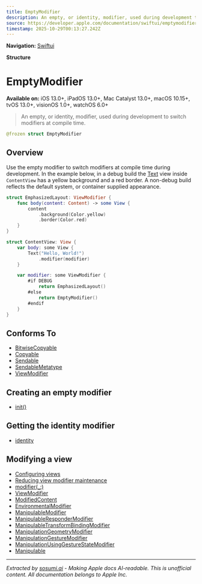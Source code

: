 ```yaml
---
title: EmptyModifier
description: An empty, or identity, modifier, used during development to switch modifiers at compile time.
source: https://developer.apple.com/documentation/swiftui/emptymodifier
timestamp: 2025-10-29T00:13:27.242Z
---
```


**Navigation:** [Swiftui](/documentation/swiftui)

**Structure**

# EmptyModifier

**Available on:** iOS 13.0+, iPadOS 13.0+, Mac Catalyst 13.0+, macOS 10.15+, tvOS 13.0+, visionOS 1.0+, watchOS 6.0+

> An empty, or identity, modifier, used during development to switch modifiers at compile time.

```swift
@frozen struct EmptyModifier
```

## Overview

Use the empty modifier to switch modifiers at compile time during development. In the example below, in a debug build the [Text](/documentation/swiftui/text) view inside `ContentView` has a yellow background and a red border. A non-debug build reflects the default system, or container supplied appearance.

```swift
struct EmphasizedLayout: ViewModifier {
    func body(content: Content) -> some View {
        content
            .background(Color.yellow)
            .border(Color.red)
    }
}

struct ContentView: View {
    var body: some View {
        Text("Hello, World!")
            .modifier(modifier)
    }

    var modifier: some ViewModifier {
        #if DEBUG
            return EmphasizedLayout()
        #else
            return EmptyModifier()
        #endif
    }
}
```

## Conforms To

- [BitwiseCopyable](/documentation/Swift/BitwiseCopyable)
- [Copyable](/documentation/Swift/Copyable)
- [Sendable](/documentation/Swift/Sendable)
- [SendableMetatype](/documentation/Swift/SendableMetatype)
- [ViewModifier](/documentation/swiftui/viewmodifier)

## Creating an empty modifier

- [init()](/documentation/swiftui/emptymodifier/init())

## Getting the identity modifier

- [identity](/documentation/swiftui/emptymodifier/identity)

## Modifying a view

- [Configuring views](/documentation/swiftui/configuring-views)
- [Reducing view modifier maintenance](/documentation/swiftui/reducing-view-modifier-maintenance)
- [modifier(_:)](/documentation/swiftui/view/modifier(_:))
- [ViewModifier](/documentation/swiftui/viewmodifier)
- [ModifiedContent](/documentation/swiftui/modifiedcontent)
- [EnvironmentalModifier](/documentation/swiftui/environmentalmodifier)
- [ManipulableModifier](/documentation/swiftui/manipulablemodifier)
- [ManipulableResponderModifier](/documentation/swiftui/manipulablerespondermodifier)
- [ManipulableTransformBindingModifier](/documentation/swiftui/manipulabletransformbindingmodifier)
- [ManipulationGeometryModifier](/documentation/swiftui/manipulationgeometrymodifier)
- [ManipulationGestureModifier](/documentation/swiftui/manipulationgesturemodifier)
- [ManipulationUsingGestureStateModifier](/documentation/swiftui/manipulationusinggesturestatemodifier)
- [Manipulable](/documentation/swiftui/manipulable)

---

*Extracted by [sosumi.ai](https://sosumi.ai) - Making Apple docs AI-readable.*
*This is unofficial content. All documentation belongs to Apple Inc.*
